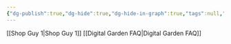 ```yaml
---
{"dg-publish":true,"dg-hide":true,"dg-hide-in-graph":true,"tags":null,"permalink":"/secret/","hide":true,"hideInGraph":true,"dgPassFrontmatter":true}
---
```


[[Shop Guy 1\|Shop Guy 1]]
[[Digital Garden FAQ\|Digital Garden FAQ]]